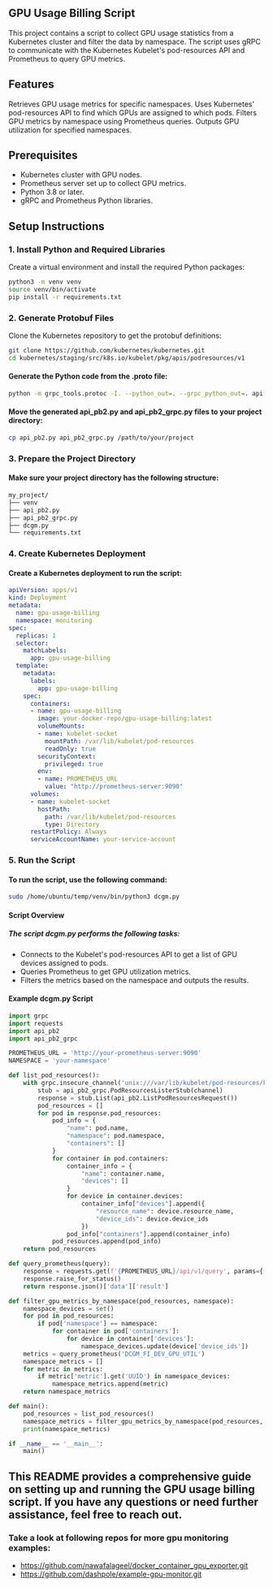 ## GPU Usage Billing Script
This project contains a script to collect GPU usage statistics from a Kubernetes cluster and filter the data by namespace. The script uses gRPC to communicate with the Kubernetes Kubelet's pod-resources API and Prometheus to query GPU metrics.

## Features
Retrieves GPU usage metrics for specific namespaces.
Uses Kubernetes' pod-resources API to find which GPUs are assigned to which pods.
Filters GPU metrics by namespace using Prometheus queries.
Outputs GPU utilization for specified namespaces.

## Prerequisites
- Kubernetes cluster with GPU nodes.
- Prometheus server set up to collect GPU metrics.
- Python 3.8 or later.
- gRPC and Prometheus Python libraries.

## Setup Instructions
### 1. Install Python and Required Libraries
Create a virtual environment and install the required Python packages:

```sh
python3 -m venv venv
source venv/bin/activate
pip install -r requirements.txt
```

### 2. Generate Protobuf Files
Clone the Kubernetes repository to get the protobuf definitions:

```sh
git clone https://github.com/kubernetes/kubernetes.git
cd kubernetes/staging/src/k8s.io/kubelet/pkg/apis/podresources/v1
```

#### Generate the Python code from the .proto file:

```sh
python -m grpc_tools.protoc -I. --python_out=. --grpc_python_out=. api.proto
```

#### Move the generated api_pb2.py and api_pb2_grpc.py files to your project directory:

```sh
cp api_pb2.py api_pb2_grpc.py /path/to/your/project
```

### 3. Prepare the Project Directory
#### Make sure your project directory has the following structure:

```sh
my_project/
├── venv
├── api_pb2.py
├── api_pb2_grpc.py
├── dcgm.py
└── requirements.txt
```

### 4. Create Kubernetes Deployment

#### Create a Kubernetes deployment to run the script:

```yaml
apiVersion: apps/v1
kind: Deployment
metadata:
  name: gpu-usage-billing
  namespace: monitoring
spec:
  replicas: 1
  selector:
    matchLabels:
      app: gpu-usage-billing
  template:
    metadata:
      labels:
        app: gpu-usage-billing
    spec:
      containers:
      - name: gpu-usage-billing
        image: your-docker-repo/gpu-usage-billing:latest
        volumeMounts:
        - name: kubelet-socket
          mountPath: /var/lib/kubelet/pod-resources
          readOnly: true
        securityContext:
          privileged: true
        env:
        - name: PROMETHEUS_URL
          value: "http://prometheus-server:9090"
      volumes:
      - name: kubelet-socket
        hostPath:
          path: /var/lib/kubelet/pod-resources
          type: Directory
      restartPolicy: Always
      serviceAccountName: your-service-account
```

### 5. Run the Script
#### To run the script, use the following command:

```sh
sudo /home/ubuntu/temp/venv/bin/python3 dcgm.py
```

#### Script Overview
##### The script dcgm.py performs the following tasks:

- Connects to the Kubelet's pod-resources API to get a list of GPU devices assigned to pods.
- Queries Prometheus to get GPU utilization metrics.
- Filters the metrics based on the namespace and outputs the results.

#### Example dcgm.py Script
```python
import grpc
import requests
import api_pb2
import api_pb2_grpc

PROMETHEUS_URL = 'http://your-prometheus-server:9090'
NAMESPACE = 'your-namespace'

def list_pod_resources():
    with grpc.insecure_channel('unix:///var/lib/kubelet/pod-resources/kubelet.sock') as channel:
        stub = api_pb2_grpc.PodResourcesListerStub(channel)
        response = stub.List(api_pb2.ListPodResourcesRequest())
        pod_resources = []
        for pod in response.pod_resources:
            pod_info = {
                "name": pod.name,
                "namespace": pod.namespace,
                "containers": []
            }
            for container in pod.containers:
                container_info = {
                    "name": container.name,
                    "devices": []
                }
                for device in container.devices:
                    container_info["devices"].append({
                        "resource_name": device.resource_name,
                        "device_ids": device.device_ids
                    })
                pod_info["containers"].append(container_info)
            pod_resources.append(pod_info)
    return pod_resources

def query_prometheus(query):
    response = requests.get(f'{PROMETHEUS_URL}/api/v1/query', params={'query': query})
    response.raise_for_status()
    return response.json()['data']['result']

def filter_gpu_metrics_by_namespace(pod_resources, namespace):
    namespace_devices = set()
    for pod in pod_resources:
        if pod['namespace'] == namespace:
            for container in pod['containers']:
                for device in container['devices']:
                    namespace_devices.update(device['device_ids'])
    metrics = query_prometheus('DCGM_FI_DEV_GPU_UTIL')
    namespace_metrics = []
    for metric in metrics:
        if metric['metric'].get('UUID') in namespace_devices:
            namespace_metrics.append(metric)
    return namespace_metrics

def main():
    pod_resources = list_pod_resources()
    namespace_metrics = filter_gpu_metrics_by_namespace(pod_resources, NAMESPACE)
    print(namespace_metrics)

if __name__ == '__main__':
    main()
```

## This README provides a comprehensive guide on setting up and running the GPU usage billing script. If you have any questions or need further assistance, feel free to reach out.

### Take a look at following repos for more gpu monitoring examples:
- https://github.com/nawafalageel/docker_container_gpu_exporter.git
- https://github.com/dashpole/example-gpu-monitor.git 
